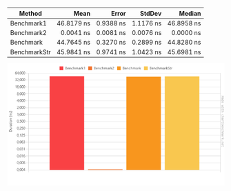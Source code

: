 
| Method       | Mean       | Error     | StdDev    | Median     |
|------------- |-----------:|----------:|----------:|-----------:|
| Benchmark1   | 46.8179 ns | 0.9388 ns | 1.1176 ns | 46.8958 ns |
| Benchmark2   |  0.0041 ns | 0.0081 ns | 0.0076 ns |  0.0000 ns |
| Benchmark    | 44.7645 ns | 0.3270 ns | 0.2899 ns | 44.8280 ns |
| BenchmarkStr | 45.9841 ns | 0.9741 ns | 1.0423 ns | 45.6981 ns |


<img src="canvas.png" alt="Визуализация тестов">
